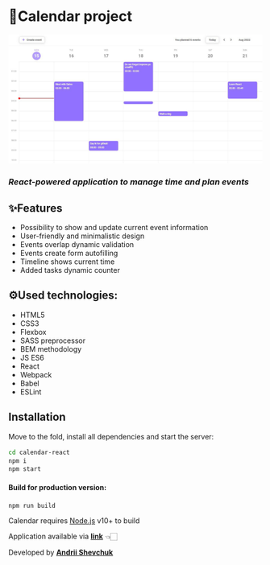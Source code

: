 # 📅Calendar project

  <img src="./images/layout_images/calendar-overlay.jpg" width="1000">

### _React-powered application to manage time and plan events_

## ✨Features

- Possibility to show and update current event information
- User-friendly and minimalistic design
- Events overlap dynamic validation
- Events create form autofilling
- Timeline shows current time
- Added tasks dynamic counter

## ⚙️Used technologies:

- HTML5
- CSS3
- Flexbox
- SASS preprocessor
- BEM methodology
- JS ES6
- React 
- Webpack
- Babel
- ESLint


## Installation

Move to the fold, install all dependencies and start the server:

```sh
cd calendar-react
npm i
npm start
```
#### Build for production version:

```sh
npm run build
```

Calendar requires [Node.js](https://nodejs.org/) v10+ to build

Application available via **[link](https://master--rococo-smakager-b948fc.netlify.app/)** 👈🏻

Developed by **[Andrii Shevchuk](https://github.com/Andrii618/)** 
